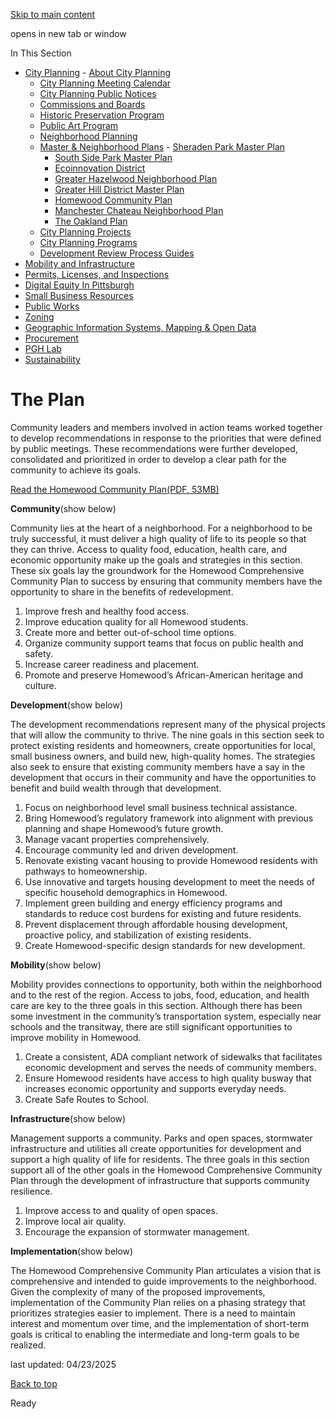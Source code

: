 [Skip to main content](https://www.pittsburghpa.gov/Business-Development/City-Planning/Master-Neighborhood-Plans/Homewood-Community-Plan/The-Plan#main-content)

opens in new tab or window

In This Section

- [City Planning](https://www.pittsburghpa.gov/Business-Development/City-Planning)  - [About City Planning](https://www.pittsburghpa.gov/Business-Development/City-Planning/About-DCP)
  - [City Planning Meeting Calendar](https://www.pittsburghpa.gov/Business-Development/City-Planning/City-Planning-Meetings)
  - [City Planning Public Notices](https://www.pittsburghpa.gov/Business-Development/City-Planning/Public-Notices)
  - [Commissions and Boards](https://www.pittsburghpa.gov/Business-Development/City-Planning/Commissions-and-Boards)
  - [Historic Preservation Program](https://www.pittsburghpa.gov/Business-Development/City-Planning/Historic-Preservation-Program)
  - [Public Art Program](https://www.pittsburghpa.gov/Business-Development/City-Planning/Public-Art)
  - [Neighborhood Planning](https://www.pittsburghpa.gov/Business-Development/City-Planning/Neighborhood-Planning)
  - [Master & Neighborhood Plans](https://www.pittsburghpa.gov/Business-Development/City-Planning/Master-Neighborhood-Plans)    - [Sheraden Park Master Plan](https://www.pittsburghpa.gov/Business-Development/City-Planning/Master-Neighborhood-Plans/Sheraden-Park-Master-Plan)
    - [South Side Park Master Plan](https://www.pittsburghpa.gov/Business-Development/City-Planning/Master-Neighborhood-Plans/South-Side-Park-Master-Plan)
    - [Ecoinnovation District](https://www.pittsburghpa.gov/Business-Development/City-Planning/Master-Neighborhood-Plans/Ecoinnovation-District)
    - [Greater Hazelwood Neighborhood Plan](https://www.pittsburghpa.gov/Business-Development/City-Planning/Master-Neighborhood-Plans/Greater-Hazelwood-Neighborhood-Plan)
    - [Greater Hill District Master Plan](https://www.pittsburghpa.gov/Business-Development/City-Planning/Master-Neighborhood-Plans/Greater-Hill-District-Master-Plan)
    - [Homewood Community Plan](https://www.pittsburghpa.gov/Business-Development/City-Planning/Master-Neighborhood-Plans/Homewood-Community-Plan)
    - [Manchester Chateau Neighborhood Plan](https://www.pittsburghpa.gov/Business-Development/City-Planning/Master-Neighborhood-Plans/Manchester-Chateau-Neighborhood-Plan)
    - [The Oakland Plan](https://www.pittsburghpa.gov/Business-Development/City-Planning/Master-Neighborhood-Plans/The-Oakland-Plan)
  - [City Planning Projects](https://www.pittsburghpa.gov/Business-Development/City-Planning/Projects)
  - [City Planning Programs](https://www.pittsburghpa.gov/Business-Development/City-Planning/Planning-Programs)
  - [Development Review Process Guides](https://www.pittsburghpa.gov/Business-Development/City-Planning/Process-Guides)
- [Mobility and Infrastructure](https://www.pittsburghpa.gov/Business-Development/Mobility-and-Infrastructure)
- [Permits, Licenses, and Inspections](https://www.pittsburghpa.gov/Business-Development/Permits-Licenses-and-Inspections)
- [Digital Equity In Pittsburgh](https://www.pittsburghpa.gov/Business-Development/Digital-Equity-In-Pittsburgh)
- [Small Business Resources](https://www.pittsburghpa.gov/Business-Development/Small-Business-Resources)
- [Public Works](https://www.pittsburghpa.gov/Business-Development/Public-Works)
- [Zoning](https://www.pittsburghpa.gov/Business-Development/Zoning)
- [Geographic Information Systems, Mapping & Open Data](https://www.pittsburghpa.gov/Business-Development/Geographic-Information-Systems-Mapping-Open-Data)
- [Procurement](https://www.pittsburghpa.gov/Business-Development/Procurement)
- [PGH Lab](https://www.pittsburghpa.gov/Business-Development/PGH-Lab)
- [Sustainability](https://www.pittsburghpa.gov/Business-Development/Sustainability)

# The Plan

Community leaders and members involved in action teams worked together to develop recommendations in response to the priorities that were defined by public meetings. These recommendations were further developed, consolidated and prioritized in order to develop a clear path for the community to achieve its goals.

[Read the Homewood Community Plan(PDF, 53MB)](https://www.pittsburghpa.gov/files/assets/city/v/1/dcp/documents/8613_homewood_plan_final_draft.pdf)

**Community**(show below)

Community lies at the heart of a neighborhood. For a neighborhood to be truly successful, it must deliver a high quality of life to its people so that they can thrive. Access to quality food, education, health care, and economic opportunity make up the goals and strategies in this section. These six goals lay the groundwork for the Homewood Comprehensive Community Plan to success by ensuring that community members have the opportunity to share in the benefits of redevelopment.

1. Improve fresh and healthy food access.
2. Improve education quality for all Homewood students.
3. Create more and better out-of-school time options.
4. Organize community support teams that focus on public health and safety.
5. Increase career readiness and placement.
6. Promote and preserve Homewood’s African-American heritage and culture.

**Development**(show below)

The development recommendations represent many of the physical projects that will allow the community to thrive. The nine goals in this section seek to protect existing residents and homeowners, create opportunities for local, small business owners, and build new, high-quality homes. The strategies also seek to ensure that existing community members have a say in the development that occurs in their community and have the opportunities to benefit and build wealth through that development.

1. Focus on neighborhood level small business technical assistance.
2. Bring Homewood’s regulatory framework into alignment with previous planning and shape Homewood’s future growth.
3. Manage vacant properties comprehensively.
4. Encourage community led and driven development.
5. Renovate existing vacant housing to provide Homewood residents with pathways to homeownership.
6. Use innovative and targets housing development to meet the needs of specific household demographics in Homewood.
7. Implement green building and energy efficiency programs and standards to reduce cost burdens for existing and future residents.
8. Prevent displacement through affordable housing development, proactive policy, and stabilization of existing residents.
9. Create Homewood-specific design standards for new development.

**Mobility**(show below)

Mobility provides connections to opportunity, both within the neighborhood and to the rest of the region. Access to jobs, food, education, and health care are key to the three goals in this section. Although there has been some investment in the community’s transportation system, especially near schools and the transitway, there are still significant opportunities to improve mobility in Homewood.

1. Create a consistent, ADA compliant network of sidewalks that facilitates economic development and serves the needs of community members.
2. Ensure Homewood residents have access to high quality busway that increases economic opportunity and supports everyday needs.
3. Create Safe Routes to School.

**Infrastructure**(show below)

Management supports a community. Parks and open spaces, stormwater infrastructure and utilities all create opportunities for development and support a high quality of life for residents. The three goals in this section support all of the other goals in the Homewood Comprehensive Community Plan through the development of infrastructure that supports community resilience.

1. Improve access to and quality of open spaces.
2. Improve local air quality.
3. Encourage the expansion of stormwater management.

**Implementation**(show below)

The Homewood Comprehensive Community Plan articulates a vision that is comprehensive and intended to guide improvements to the neighborhood. Given the complexity of many of the proposed improvements, implementation of the Community Plan relies on a phasing strategy that prioritizes strategies easier to implement. There is a need to maintain interest and momentum over time, and the implementation of short-term goals is critical to enabling the intermediate and long-term goals to be realized.

last updated: 04/23/2025

[Back to top](https://www.pittsburghpa.gov/Business-Development/City-Planning/Master-Neighborhood-Plans/Homewood-Community-Plan/The-Plan#body-top)

Ready
